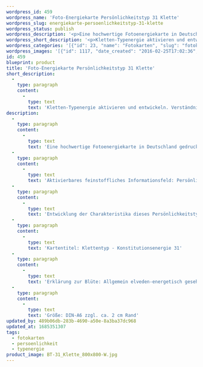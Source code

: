 ```yaml
---
wordpress_id: 459
wordpress_name: 'Foto-Energiekarte Persönlichkeitstyp 31 Klette'
wordpress_slug: energiekarte-persoenlichkeitstyp-31-klette
wordpress_status: publish
wordpress_description: '<p>Eine hochwertige Fotoenergiekarte in Deutschland gedruckt und in Handarbeit laminiert.  Sie ist in Postkartengröße (DIN-A6) oder kleiner gut zu transportieren und kann auch auf den Körper aufgelegt werden.</p><p>Aktivierbares feinstoffliches Informationsfeld: Persönlichkeitsenergie eines Kletten-Typs: Sensibel, verletzbar, zögerlich, abwehrbereit.<br />Entwicklung der Charakteristika dieses Persönlichkeitstyps. Stärkung der entsprechenden Persönlichkeit mit ihrer besonderen Energiequalität. Ausgleich und Veränderung ungünstiger Zustände innerhalb einer Person, die aufgrund dieser Konstitution entstanden sind. Annahme und Verständnis für einen Menschen mit dieser Persönlichkeitsenergie. Eine Stärkung der eigenen Persönlichkeitsenergie sowie die Beschäftigung mit der Energie anderer Persönlichkeiten kann insgesamt das eigene Selbstbewusstsein stärken.<br />Kartentitel: Klettentyp - Konstitutionsenergie 31</p><p>Erklärung zur Blüte: Allgemein elveden-energetisch gesehen steht ein Klette für "Verborgenes entdecken, Wertungsfreiheit, Hoffnung, Verständnis für Dualität".<br />Größe: DIN-A6 zzgl. ca. 2 cm Rand<br />Andere Formate sind individuell für Sie innerhalb weniger Tage herstellbar. Bitte kontaktieren Sie uns hierfür unter <a href="mailto:info@elvedenverlag.de">info@elvedenverlag.de</a>.</p><p>Anwendungshinweise</p>'
wordpress_short_description: '<p>Kletten-Typenergie aktivieren und entwickeln. Verständnis für diese Typenergie gewinnen (&#8222;sensibel, verletzbar, zögerlich, abwehrbereit&#8220;)<br /><em>Hinweis: Das Wasserzeichen „Elveden Verlag Energiebild“ wird nicht mit gedruckt</em></p>'
wordpress_categories: '[{"id": 23, "name": "Fotokarten", "slug": "fotokarten"}, {"id": 37, "name": "Pers\u00f6nlichkeit", "slug": "persoenlichkeit"}, {"id": 90, "name": "Typenergie", "slug": "typenergie"}]'
wordpress_images: '[{"id": 1117, "date_created": "2016-02-25T17:02:36", "date_created_gmt": "2016-02-25T15:02:36", "date_modified": "2016-02-25T17:02:36", "date_modified_gmt": "2016-02-25T15:02:36", "src": "https://my.feenbaum.de/wp-content/uploads/2016/02/BT-31_Klette_800x800-W.jpg", "name": "BT-31_Klette_800x800-W", "alt": ""}]'
id: 459
blueprint: product
title: 'Foto-Energiekarte Persönlichkeitstyp 31 Klette'
short_description:
  -
    type: paragraph
    content:
      -
        type: text
        text: 'Kletten-Typenergie aktivieren und entwickeln. Verständnis für diese Typenergie gewinnen (''sensibel, verletzbar, zögerlich, abwehrbereit'')'
description:
  -
    type: paragraph
    content:
      -
        type: text
        text: 'Eine hochwertige Fotoenergiekarte in Deutschland gedruckt und in Handarbeit laminiert.  Sie ist in Postkartengröße (DIN-A6) oder kleiner gut zu transportieren und kann auch auf den Körper aufgelegt werden.'
  -
    type: paragraph
    content:
      -
        type: text
        text: 'Aktivierbares feinstoffliches Informationsfeld: Persönlichkeitsenergie eines Kletten-Typs: Sensibel, verletzbar, zögerlich, abwehrbereit.'
  -
    type: paragraph
    content:
      -
        type: text
        text: 'Entwicklung der Charakteristika dieses Persönlichkeitstyps. Stärkung der entsprechenden Persönlichkeit mit ihrer besonderen Energiequalität. Ausgleich und Veränderung ungünstiger Zustände innerhalb einer Person, die aufgrund dieser Konstitution entstanden sind. Annahme und Verständnis für einen Menschen mit dieser Persönlichkeitsenergie. Eine Stärkung der eigenen Persönlichkeitsenergie sowie die Beschäftigung mit der Energie anderer Persönlichkeiten kann insgesamt das eigene Selbstbewusstsein stärken.'
  -
    type: paragraph
    content:
      -
        type: text
        text: 'Kartentitel: Klettentyp - Konstitutionsenergie 31'
  -
    type: paragraph
    content:
      -
        type: text
        text: 'Erklärung zur Blüte: Allgemein elveden-energetisch gesehen steht ein Klette für "Verborgenes entdecken, Wertungsfreiheit, Hoffnung, Verständnis für Dualität".'
  -
    type: paragraph
    content:
      -
        type: text
        text: 'Größe: DIN-A6 zzgl. ca. 2 cm Rand'
updated_by: 489b06db-283b-4690-a50e-8a3ba37dc968
updated_at: 1685351307
tags:
  - fotokarten
  - persoenlichkeit
  - typenergie
product_image: BT-31_Klette_800x800-W.jpg
---
```

